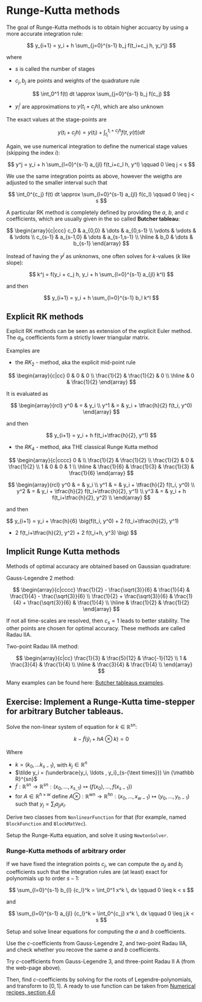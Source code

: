 # Runge-Kutta methods

The goal of Runge-Kutta methods is to obtain higher accuarcy by
using a more accurate integration rule:

$$
y_{i+1} = y_i + h \sum_{j=0}^{s-1} b_j f(t_i+c_j h, y_i^j)
$$

where

* $s$ is called the number of stages

* $c_j, b_j$ are points and weights of the quadrature rule

$$
\int_0^1 f(t) dt \approx \sum_{j=0}^{s-1} b_j f(c_j)
$$

* $y_i^j$ are approximations to $y(t_i + c_j h)$, which are also unknown

The exact values at the stage-points are

$$
y(t_i+c_j h) = y(t_i) + \int_{t_i}^{t_i+c_j h} f(t, y(t)) dt
$$

Again, we use numerical integration to define the numerical stage values (skipping the index $i$):

$$
y^j = y_i + h \sum_{l=0}^{s-1}  a_{jl} f(t_i+c_l h, y^l) \qquad 0 \leq j < s
$$

We use the same integration points as above, however the weigths are adjusted
to the smaller interval such that

$$
\int_0^{c_j} f(t) dt \approx \sum_{l=0}^{s-1} a_{jl} f(c_l) \qquad 0 \leq j < s
$$

A particular RK method is completely defined by providing the $a$, $b$, and $c$ coefficients,
which are usually given in the so called **Butcher tableau**:


$$
\begin{array}{c|ccc}
c_0 & a_{0,0} & \dots & a_{0,s-1} \\
\vdots & \vdots & & \vdots \\
c_{s-1} & a_{s-1,0} & \dots & a_{s-1,s-1} \\
\hline
 & b_0 & \dots & b_{s-1}
\end{array}
$$

Instead of having the $y^j$ as unknonws, one often solves for $k$-values ($k$ like slope):

$$
k^j = f(y_i + c_j h, y_i + h \sum_{l=0}^{s-1} a_{jl} k^l)
$$

and then

$$
y_{i+1} = y_i + h \sum_{l=0}^{s-1} b_l k^l
$$


## Explicit RK methods

Explicit RK methods can be seen as extension of the explicit Euler method.
The $a_{jk}$ coefficients form a strictly lower triangular matrix.

Examples are

* the $RK_2$ - method, aka the explicit mid-point rule

$$
\begin{array}{c|cc}
0 & 0 & 0 \\
\frac{1}{2} & \frac{1}{2} & 0 \\
\hline
 & 0 & \frac{1}{2}
\end{array}
$$

It is evaluated as

$$
\begin{array}{rcl}
y^0 & = & y_i \\
y^1 & = & y_i + \tfrac{h}{2} f(t_i, y^0)
\end{array}
$$

and then

$$
y_{i+1} = y_i + h f(t_i+\tfrac{h}{2}, y^1)
$$



* the $RK_4$ - method, aka THE classical Runge Kutta method

$$
\begin{array}{c|cccc}
0 &   \\
\frac{1}{2} & \frac{1}{2}  \\
\frac{1}{2} & 0 & \frac{1}{2} \\
1 & 0 & 0 & 1 \\
\hline
 & \frac{1}{6} & \frac{1}{3} & \frac{1}{3} & \frac{1}{6}
\end{array}
$$


$$
\begin{array}{rcl}
y^0  & = & y_i \\
y^1  & = & y_i + \tfrac{h}{2} f(t_i, y^0) \\
y^2  & = & y_i + \tfrac{h}{2} f(t_i+\tfrac{h}{2}, y^1) \\
y^3  & = & y_i + h f(t_i+\tfrac{h}{2}, y^2) \\
\end{array}
$$

and then

$$
y_{i+1} = y_i + \frac{h}{6} \big(f(t_i, y^0) + 2 f(t_i+\tfrac{h}{2}, y^1)
+ 2 f(t_i+\tfrac{h}{2}, y^2) + 2 f(t_i+h, y^3) \big)
$$




## Implicit Runge Kutta methods

Methods of optimal accuracy are obtained based on Gaussian quadrature:

Gauss-Legendre 2 method:

$$
\begin{array}{c|cccc}
\frac{1}{2} - \frac{\sqrt{3}}{6} &  \frac{1}{4} & \frac{1}{4} - \frac{\sqrt{3}}{6} \\
\frac{1}{2} + \frac{\sqrt{3}}{6} & \frac{1}{4} + \frac{\sqrt{3}}{6}  & \frac{1}{4} \\
\hline
 & \frac{1}{2} & \frac{1}{2}
\end{array}
$$


If not all time-scales are resolved, then $c_s = 1$ leads to better stability.
The other points are chosen for optimal accuracy. These methods are called Radau IIA.

Two-point Radau IIA method:

$$
\begin{array}{c|cc}
\frac{1}{3} & \frac{5}{12} & \frac{-1}{12} \\
1 & \frac{3}{4} & \frac{1}{4} \\
\hline
  & \frac{3}{4} & \frac{1}{4} \\
\end{array}
$$

Many examples can be found here: [Butcher tableaus examples](https://en.wikipedia.org/wiki/List_of_Runge–Kutta_methods).

## Exercise: Implement a Runge-Kutta time-stepper for arbitrary Butcher tableaus.

Solve the non-linear system of equation for $k \in {\mathbb R}^{sn}$:

$$
k - \tilde f ( \tilde y_i  + h A \otimes k) = 0
$$

Where
* $k = (k_0, \ldots k_{s-1})$, with $k_j \in {\mathbb R}^n$
* $\tilde y_i = (\underbrace{y_i, \ldots , y_i}_{s-{\text times}}) \in {\mathbb R}^{sn}$
* $\tilde f : {\mathbb R}^{sn} \rightarrow {\mathbb R}^{sn} : (x_0, \ldots, x_{s_-1}) \mapsto (f(x_0), \ldots, f(x_{s-1}))$
* for $A \in {\mathbb R}^{h \times w}$ define
$A \otimes :  {\mathbb R}^{wn} \rightarrow {\mathbb R}^{hn} : (x_0, \ldots, x_{w-1}) \mapsto (y_0, \ldots , y_{h-1})$ such that $y_j = \sum_l a_{jl} x_l$.

Derive two classes from `NonlinearFunction` for that (for example, named `BlockFunction` and `BlockMatVec`).

Setup the Runge-Kutta equation, and solve it using `NewtonSolver`.


### Runge-Kutta methods of arbitrary order

If we have fixed the integration points $c_j$, we can compute the $a_{jl}$ and $b_j$ coefficients
such that the integration rules are (at least) exact for polynomials up to order $s-1$:

$$
\sum_{l=0}^{s-1} b_{l} {c_l}^k = \int_0^1 x^k \, dx \qquad 0 \leq k < s
$$

and

$$
\sum_{l=0}^{s-1} a_{jl} {c_l}^k = \int_0^{c_j} x^k \, dx \qquad 0 \leq j,k < s
$$

Setup and solve linear equations for computing the $a$ and $b$ coefficients.


Use the $c$-coefficients from Gauss-Legendre 2, and two-point Radau IIA, and check whether you recove the same $a$ and $b$ coefficients.


Try $c$-coefficients from Gauss-Legendre 3, and three-point Radau II A (from the web-page above).


Then, find $c$-coefficients by solving for the roots of Legendre-polynomials, and transform to $[0,1]$.
A ready to use function can be taken from 
[Numerical recipes, section 4.6](https://numerical.recipes/book.html) 







